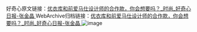 好奇心原文链接：[优衣库和前爱马仕设计师的合作款，你会想要吗？_时尚_好奇心日报-张金晶 ](https://www.qdaily.com/articles/11799.html)
WebArchive归档链接：[优衣库和前爱马仕设计师的合作款，你会想要吗？_时尚_好奇心日报-张金晶 ](http://web.archive.org/web/20190623171106/https://www.qdaily.com/articles/11799.html)
![image](http://ww3.sinaimg.cn/large/007d5XDply1g3wjb54tzjj30u04b74qp)